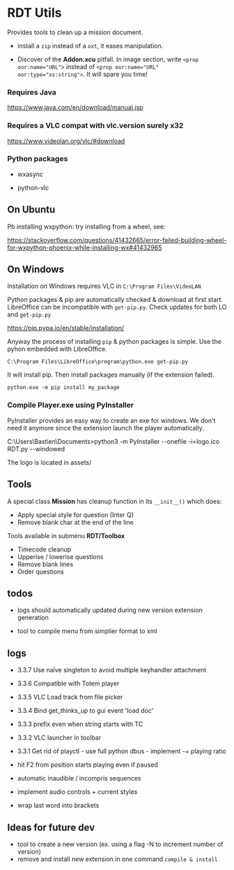 # RDT Utils

Provides tools to clean up a mission document.

- install a ```zip``` instead of a ```oxt```, it eases manipulation.

- Discover of the **Addon.xcu** pitfall. In image section, write ```<prop oor:name="URL">``` 
instead of ```<prop oor:name="URL" oor:type="xs:string">```. It will spare you time!

### Requires Java

https://www.java.com/en/download/manual.jsp

### Requires a VLC compat with vlc.__version__ surely x32

https://www.videolan.org/vlc/#download

### Python packages

- wxasync

- python-vlc


## On Ubuntu

Pb installing wxpython: try installing from a wheel, see:

https://stackoverflow.com/questions/41432665/error-failed-building-wheel-for-wxpython-phoenix-while-installing-wx#41432965



## On Windows

Installation on Windows requires VLC in `C:\Program Files\VideoLAN`

Python packages & pip are automatically checked & download at first start.
LibreOffice can be incompatible with `get-pip.py`. Check updates for both LO
and `get-pip.py`

https://pip.pypa.io/en/stable/installation/

Anyway the process of installing `pip` & python packages is simple. Use the
pyhon embedded with LibreOffice. 

    C:\Program Files\LibreOffice\program\python.exe get-pip.py

It will install pip. Then install packages manually (if the extension failed).

    python.exe -m pip install my_package


### Compile Player.exe using PyInstaller

PyInstaller provides an easy way to create an exe for windows. We don't need it 
anymore since the extension launch the player automatically.

   C:\Users\Bastien\Documents>python3 -m PyInstaller --onefile -i=logo.ico RDT.py --windowed

The logo is located in assets/

## Tools

A special class **Mission** has cleanup function in its ```__init__()``` which does:

- Apply special style for question (Inter Q)
- Remove blank char at the end of the line

Tools available in submenu **RDT/Toolbox**

- Timecode cleanup
- Upperise / lowerise questions 
- Remove blank lines
- Order questions
 

## todos

- logs should automatically updated during new version extension generation

- tool to compile menu from simplier format to xml


## logs

- 3.3.7 Use naïve singleton to avoid multiple keyhandler attachment
- 3.3.6 Compatible with Totem player
- 3.3.5 VLC Load track from file picker
- 3.3.4 Bind get_thinks_up to gui event 'load doc'
- 3.3.3 prefix even when string starts with TC
- 3.3.2 VLC launcher in toolbar

- 3.3.1 Get rid of playctl - use full python dbus - implement -+ playing ratio
  
- hit F2 from position starts playing even if paused
  
- automatic inaudible / incompris sequences
  
- implement audio controls + current styles
  
- wrap last word into brackets



## Ideas for future dev

- tool to create a new version (ex. using a flag -N to increment number of version)
- remove and install new extension in one command ```compile & install```

